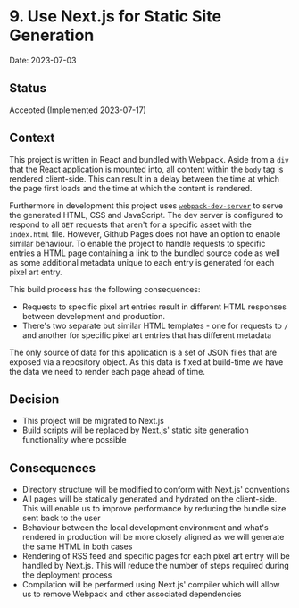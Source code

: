 # 9. Use Next.js for Static Site Generation

Date: 2023-07-03

## Status

Accepted (Implemented 2023-07-17)

## Context

This project is written in React and bundled with Webpack. Aside from a `div` that the React application is mounted into, all content within the `body` tag is rendered client-side. This can result in a delay between the time at which the page first loads and the time at which the content is rendered.

Furthermore in development this project uses [`webpack-dev-server`](https://www.npmjs.com/package/webpack-dev-server) to serve the generated HTML, CSS and JavaScript. The dev server is configured to respond to all `GET` requests that aren't for a specific asset with the `index.html` file. However, Github Pages does not have an option to enable similar behaviour. To enable the project to handle requests to specific entries a HTML page containing a link to the bundled source code as well as some additional metadata unique to each entry is generated for each pixel art entry.

This build process has the following consequences:

- Requests to specific pixel art entries result in different HTML responses between development and production.
- There's two separate but similar HTML templates - one for requests to `/` and another for specific pixel art entries that has different metadata

The only source of data for this application is a set of JSON files that are exposed via a repository object. As this data is fixed at build-time we have the data we need to render each page ahead of time.

## Decision

- This project will be migrated to Next.js
- Build scripts will be replaced by Next.js' static site generation functionality where possible

## Consequences

- Directory structure will be modified to conform with Next.js' conventions
- All pages will be statically generated and hydrated on the client-side. This will enable us to improve performance by reducing the bundle size sent back to the user
- Behaviour between the local development environment and what's rendered in production will be more closely aligned as we will generate the same HTML in both cases
- Rendering of RSS feed and specific pages for each pixel art entry will be handled by Next.js. This will reduce the number of steps required during the deployment process
- Compilation will be performed using Next.js' compiler which will allow us to remove Webpack and other associated dependencies

